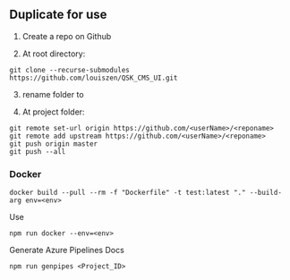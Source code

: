 ## Duplicate for use

1. Create a repo <reponame> on Github

2. At root directory:
```
git clone --recurse-submodules https://github.com/louiszen/QSK_CMS_UI.git

```

3. rename folder to <reponame>

4. At project folder:
```
git remote set-url origin https://github.com/<userName>/<reponame>
git remote add upstream https://github.com/<userName>/<reponame>
git push origin master
git push --all
```

### Docker
```
docker build --pull --rm -f "Dockerfile" -t test:latest "." --build-arg env=<env>
```

Use 
```
npm run docker --env=<env>
```

Generate Azure Pipelines Docs
```
npm run genpipes <Project_ID>
```